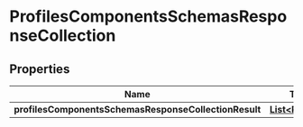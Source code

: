 # ProfilesComponentsSchemasResponseCollection

## Properties
Name | Type | Description | Notes
------------ | ------------- | ------------- | -------------
**profilesComponentsSchemasResponseCollectionResult** | [**List&lt;Profiles&gt;**](Profiles.md) |  |  [optional]
